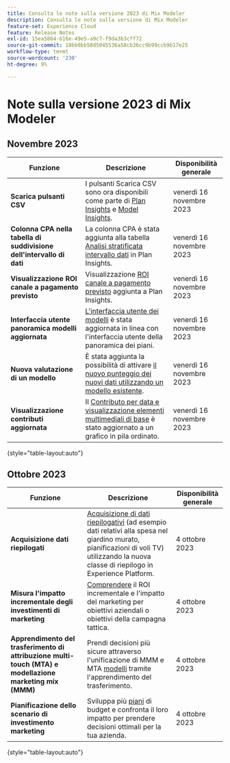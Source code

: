 ```yaml
---
title: Consulta le note sulla versione 2023 di Mix Modeler
description: Consulta le note sulla versione di Mix Modeler
feature-set: Experience Cloud
feature: Release Notes
exl-id: 15ea5864-616e-49e5-a9c7-f9da3b3cff72
source-git-commit: 18bb0bb50d5045536a58cb36cc9b99ccb9b17e25
workflow-type: tm+mt
source-wordcount: '230'
ht-degree: 9%

---
```


# Note sulla versione 2023 di Mix Modeler

## Novembre 2023


| Funzione | Descrizione | Disponibilità generale |
|---|---|---|
| **Scarica pulsanti CSV** | I pulsanti Scarica CSV sono ora disponibili come parte di [Plan Insights](../plans/edit.md) e [Model Insights](../models/insights.md#model-insights). | venerdì 16 novembre 2023 |
| **Colonna CPA nella tabella di suddivisione dell&#39;intervallo di dati** | La colonna CPA è stata aggiunta alla tabella [Analisi stratificata intervallo dati](../plans/edit.md) in Plan Insights. | venerdì 16 novembre 2023 |
| **Visualizzazione ROI canale a pagamento previsto** | Visualizzazione [ROI canale a pagamento previsto](../plans/edit.md) aggiunta a Plan Insights. | venerdì 16 novembre 2023 |
| **Interfaccia utente panoramica modelli aggiornata** | [L&#39;interfaccia utente dei modelli](../models/overview.md) è stata aggiornata in linea con l&#39;interfaccia utente della panoramica dei piani. | venerdì 16 novembre 2023 |
| **Nuova valutazione di un modello** | È stata aggiunta la possibilità di attivare [il nuovo punteggio dei nuovi dati utilizzando un modello esistente](../models/overview.md#re-score). | venerdì 16 novembre 2023 |
| **Visualizzazione contributi aggiornata** | Il [Contributo per data e visualizzazione elementi multimediali di base](../models/insights.md#model-insights) è stato aggiornato a un grafico in pila ordinato. | venerdì 16 novembre 2023 |

{style="table-layout:auto"}


## Ottobre 2023

| Funzione | Descrizione | Disponibilità generale |
|---|---|---|
| **Acquisizione dati riepilogati** | [Acquisizione di dati riepilogativi](../ingest-data/overview.md) (ad esempio dati relativi alla spesa nel giardino murato, pianificazioni di voli TV) utilizzando la nuova classe di riepilogo in Experience Platform. | 4 ottobre 2023 |
| **Misura l&#39;impatto incrementale degli investimenti di marketing** | [Comprendere](../dashboard/overview.md) il ROI incrementale e l&#39;impatto del marketing per obiettivi aziendali o obiettivi della campagna tattica. | 4 ottobre 2023 |
| **Apprendimento del trasferimento di attribuzione multi-touch (MTA) e modellazione marketing mix (MMM)** | Prendi decisioni più sicure attraverso l&#39;unificazione di MMM e MTA [modelli](../models/overview.md) tramite l&#39;apprendimento del trasferimento. | 4 ottobre 2023 |
| **Pianificazione dello scenario di investimento marketing** | Sviluppa più [piani](../plans/overview.md) di budget e confronta il loro impatto per prendere decisioni ottimali per la tua azienda. | 4 ottobre 2023 |

{style="table-layout:auto"}
